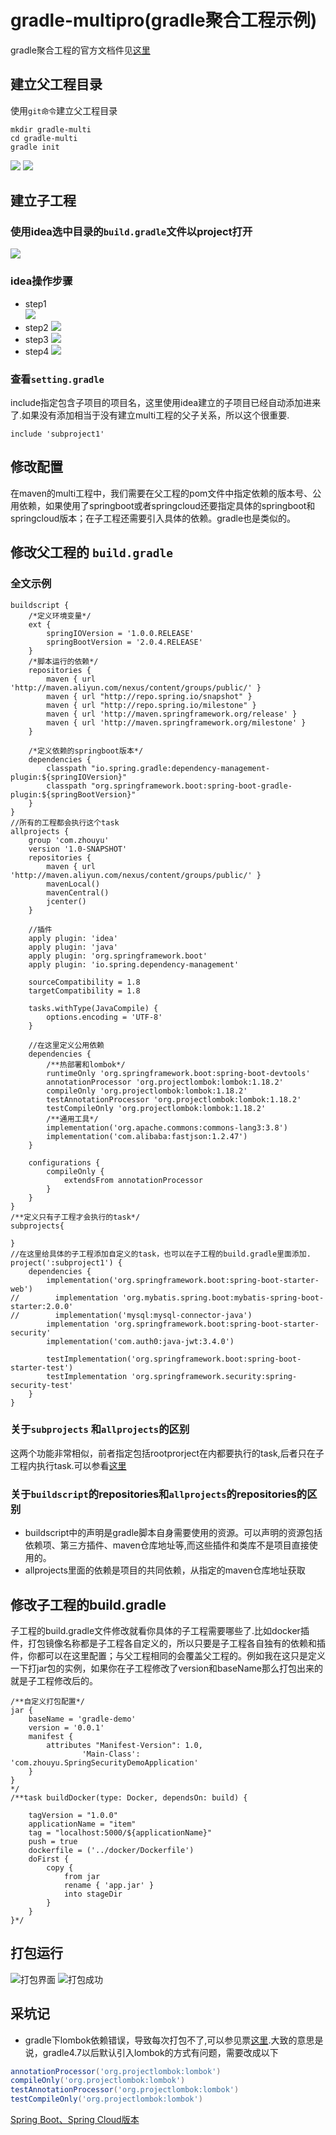 # gradle-multipro(gradle聚合工程示例)
gradle聚合工程的官方文档件见[这里](https://docs.gradle.org/current/userguide/multi_project_builds.html)
## 建立父工程目录
使用`git命令`建立父工程目录
```
mkdir gradle-multi
cd gradle-multi
gradle init
```
![](./pasteimg/2019-03-18-11-01-21.png) 
![](./pasteimg/2019-03-18-11-03-07.png)

## 建立子工程
### 使用idea选中目录的`build.gradle`文件以project打开
![](./pasteimg/2019-03-18-11-11-28.png)
### idea操作步骤
* step1  
![](./pasteimg/2019-03-18-11-28-16.png)
* step2
![](./pasteimg/2019-03-18-11-29-58.png)
* step3
![](./pasteimg/2019-03-18-11-30-56.png)
* step4
![](./pasteimg/2019-03-18-11-31-59.png)
### 查看`setting.gradle`
include指定包含子项目的项目名，这里使用idea建立的子项目已经自动添加进来了.如果没有添加相当于没有建立multi工程的父子关系，所以这个很重要.

```
include 'subproject1'
```

## 修改配置
在maven的multi工程中，我们需要在父工程的pom文件中指定依赖的版本号、公用依赖，如果使用了springboot或者springcloud还要指定具体的springboot和springcloud版本；在子工程还需要引入具体的依赖。gradle也是类似的。
## 修改父工程的 `build.gradle`
### 全文示例

```text
buildscript {
    /*定义环境变量*/
    ext {
        springIOVersion = '1.0.0.RELEASE'
        springBootVersion = '2.0.4.RELEASE'
    }
    /*脚本运行的依赖*/
    repositories {
        maven { url 'http://maven.aliyun.com/nexus/content/groups/public/' }
        maven { url "http://repo.spring.io/snapshot" }
        maven { url "http://repo.spring.io/milestone" }
        maven { url 'http://maven.springframework.org/release' }
        maven { url 'http://maven.springframework.org/milestone' }
    }

    /*定义依赖的springboot版本*/
    dependencies {
        classpath "io.spring.gradle:dependency-management-plugin:${springIOVersion}"
        classpath "org.springframework.boot:spring-boot-gradle-plugin:${springBootVersion}"
    }
}
//所有的工程都会执行这个task
allprojects {
    group 'com.zhouyu'
    version '1.0-SNAPSHOT'
    repositories {
        maven { url 'http://maven.aliyun.com/nexus/content/groups/public/' }
        mavenLocal()
        mavenCentral()
        jcenter()
    }

    //插件
    apply plugin: 'idea'
    apply plugin: 'java'
    apply plugin: 'org.springframework.boot'
    apply plugin: 'io.spring.dependency-management'

    sourceCompatibility = 1.8
    targetCompatibility = 1.8

    tasks.withType(JavaCompile) {
        options.encoding = 'UTF-8'
    }

    //在这里定义公用依赖
    dependencies {
        /**热部署和lombok*/
        runtimeOnly 'org.springframework.boot:spring-boot-devtools'
        annotationProcessor 'org.projectlombok:lombok:1.18.2'
        compileOnly 'org.projectlombok:lombok:1.18.2'
        testAnnotationProcessor 'org.projectlombok:lombok:1.18.2'
        testCompileOnly 'org.projectlombok:lombok:1.18.2'
        /**通用工具*/
        implementation('org.apache.commons:commons-lang3:3.8')
        implementation('com.alibaba:fastjson:1.2.47')
    }

    configurations {
        compileOnly {
            extendsFrom annotationProcessor
        }
    }
}
/**定义只有子工程才会执行的task*/
subprojects{
    
}
//在这里给具体的子工程添加自定义的task，也可以在子工程的build.gradle里面添加.
project(':subproject1') {
    dependencies {
        implementation('org.springframework.boot:spring-boot-starter-web')
//        implementation 'org.mybatis.spring.boot:mybatis-spring-boot-starter:2.0.0'
//        implementation('mysql:mysql-connector-java')
        implementation 'org.springframework.boot:spring-boot-starter-security'
        implementation('com.auth0:java-jwt:3.4.0')

        testImplementation('org.springframework.boot:spring-boot-starter-test')
        testImplementation 'org.springframework.security:spring-security-test'
    }
}

```
### 关于`subprojects` 和`allprojects`的区别
这两个功能非常相似，前者指定包括rootprorject在内都要执行的task,后者只在子工程内执行task.可以参看[这里](https://www.jianshu.com/p/84ac62747e59)
### 关于`buildscript`的repositories和`allprojects`的repositories的区别
* buildscript中的声明是gradle脚本自身需要使用的资源。可以声明的资源包括依赖项、第三方插件、maven仓库地址等,而这些插件和类库不是项目直接使用的。
* allprojects里面的依赖是项目的共同依赖，从指定的maven仓库地址获取
## 修改子工程的build.gradle
子工程的build.gradle文件修改就看你具体的子工程需要哪些了.比如docker插件，打包镜像名称都是子工程各自定义的，所以只要是子工程各自独有的依赖和插件，你都可以在这里配置；与父工程相同的会覆盖父工程的。例如我在这只是定义一下打jar包的实例，如果你在子工程修改了version和baseName那么打包出来的就是子工程修改后的。
```
/**自定义打包配置*/
jar {
    baseName = 'gradle-demo'
    version = '0.0.1'
    manifest {
        attributes "Manifest-Version": 1.0,
                'Main-Class': 'com.zhouyu.SpringSecurityDemoApplication'
    }
}
*/
/**task buildDocker(type: Docker, dependsOn: build) {

    tagVersion = "1.0.0"
    applicationName = "item"
    tag = "localhost:5000/${applicationName}"
    push = true
    dockerfile = ('../docker/Dockerfile')
    doFirst {
        copy {
            from jar
            rename { 'app.jar' }
            into stageDir
        }
    }
}*/
```
## 打包运行
![打包界面](./pasteimg/2019-03-18-17-05-14.png)
![打包成功](./pasteimg/2019-03-18-17-06-06.png)
## 采坑记
* gradle下lombok依赖错误，导致每次打包不了,可以参见票[这里](https://stackoverflow.com/questions/50519138/annotationprocessor-gradle-4-7-configuration-doesnt-run-lombok).大致的意思是说，gradle4.7以后默认引入lombok的方式有问题，需要改成以下
```groovy
annotationProcessor('org.projectlombok:lombok')
compileOnly('org.projectlombok:lombok')
testAnnotationProcessor('org.projectlombok:lombok')
testCompileOnly('org.projectlombok:lombok')
```
[Spring Boot、Spring Cloud版本](http://blog.didispace.com/spring-cloud-alibaba-version/)
